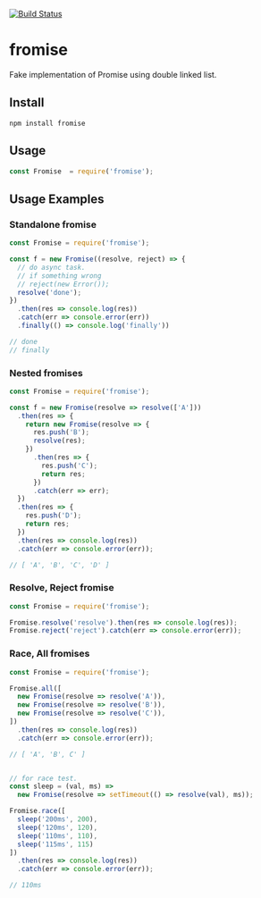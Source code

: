 [![Build Status](https://travis-ci.org/hxxcxxx/fromise.svg?branch=master)](https://travis-ci.org/hxxcxxx/fromise)

# fromise

Fake implementation of Promise using double linked list.

## Install
`npm install fromise`

## Usage

```js
const Fromise  = require('fromise');
```

## Usage Examples

### Standalone fromise

```js
const Fromise = require('fromise');

const f = new Fromise((resolve, reject) => {
  // do async task.
  // if something wrong
  // reject(new Error());
  resolve('done');
})
  .then(res => console.log(res))
  .catch(err => console.error(err))
  .finally(() => console.log('finally'))

// done
// finally
```

### Nested fromises

```js
const Fromise = require('fromise');

const f = new Fromise(resolve => resolve(['A']))
  .then(res => {
    return new Fromise(resolve => {
      res.push('B');
      resolve(res);
    })
      .then(res => {
        res.push('C');
        return res;
      })
      .catch(err => err);
  })
  .then(res => {
    res.push('D');
    return res;
  })
  .then(res => console.log(res))
  .catch(err => console.error(err));

// [ 'A', 'B', 'C', 'D' ]
```

### Resolve, Reject fromise
```js
const Fromise = require('fromise');

Fromise.resolve('resolve').then(res => console.log(res));
Fromise.reject('reject').catch(err => console.error(err));
```

### Race, All fromises

```js
const Fromise = require('fromise');

Fromise.all([
  new Fromise(resolve => resolve('A')),
  new Fromise(resolve => resolve('B')),
  new Fromise(resolve => resolve('C')),
])
  .then(res => console.log(res))
  .catch(err => console.error(err));

// [ 'A', 'B', C' ]


// for race test.
const sleep = (val, ms) =>
  new Fromise(resolve => setTimeout(() => resolve(val), ms));

Fromise.race([
  sleep('200ms', 200),
  sleep('120ms', 120),
  sleep('110ms', 110),
  sleep('115ms', 115)
])
  .then(res => console.log(res))
  .catch(err => console.error(err));

// 110ms
```
